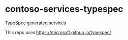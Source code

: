 # contoso-services-typespec
TypeSpec generated services

This repo uses https://microsoft.github.io/typespec/
